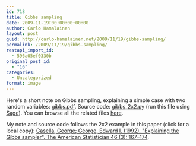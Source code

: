 ```yaml
---
id: 718
title: Gibbs sampling
date: 2009-11-19T00:00:00+00:00
author: Carlo Hamalainen
layout: post
guid: http://carlo-hamalainen.net/2009/11/19/gibbs-sampling/
permalink: /2009/11/19/gibbs-sampling/
restapi_import_id:
  - 596a05ef0330b
original_post_id:
  - "16"
categories:
  - Uncategorized
format: image
---
```

Here's a short note on Gibbs sampling, explaining a simple case with two random variables: [gibbs.pdf](/stuff/gibbs/gibbs.pdf). Source code: [gibbs_2x2.py](/stuff/gibbs/gibbs_2x2.py) (run this file using [Sage](http://sagemath.org)). You can browse all the related files [here](/stuff/gibbs/).

My note and source code follows the 2x2 example in this paper (click for a local copy):
[Casella, George; George, Edward I. (1992). "Explaining the Gibbs sampler". The American Statistician 46 (3): 167–174](/stuff/gibbs/Casella_George_Explaining_the_Gibbs_Sampler_1992.pdf).
